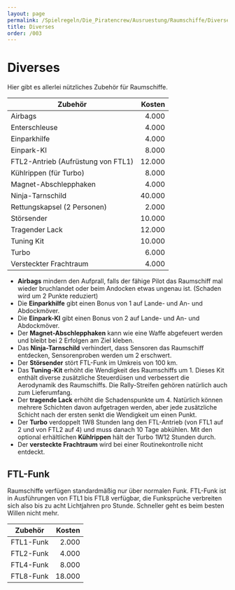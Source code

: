 ```yaml
---
layout: page
permalink: /Spielregeln/Die_Piratencrew/Ausruestung/Raumschiffe/Diverses
title: Diverses
order: /003
---
```


# Diverses

Hier gibt es allerlei nützliches Zubehör für Raumschiffe.

| Zubehör | Kosten |
| ------- | -----: |
| Airbags | 4.000 |
| Enterschleuse | 4.000 |
| Einparkhilfe | 4.000 |
| Einpark-KI | 8.000 |
| FTL2-Antrieb (Aufrüstung von FTL1) | 12.000 |
| Kühlrippen (für Turbo) | 8.000 |
| Magnet-Abschlepphaken | 4.000 |
| Ninja-Tarnschild | 40.000 |
| Rettungskapsel (2 Personen) | 2.000 |
| Störsender | 10.000 |
| Tragender Lack | 12.000 |
| Tuning Kit | 10.000 |
| Turbo | 6.000 |
| Versteckter Frachtraum | 4.000 |

- **Airbags** mindern den Aufprall, falls der fähige Pilot das Raumschiff mal wieder bruchlandet oder beim Andocken etwas ungenau ist. (Schaden wird um 2 Punkte reduziert)
- Die **Einparkhilfe** gibt einen Bonus von 1 auf Lande- und An- und Abdockmöver.
- Die **Einpark-KI** gibt einen Bonus von 2 auf Lande- und An- und Abdockmöver.
- Der **Magnet-Abschlepphaken** kann wie eine Waffe abgefeuert werden und bleibt bei 2 Erfolgen am Ziel kleben.
- Das **Ninja-Tarnschild** verhindert, dass Sensoren das Raumschiff entdecken, Sensorenproben werden um 2 erschwert.
- Der **Störsender** stört FTL-Funk im Umkreis von 100 km.
- Das **Tuning-Kit** erhöht die Wendigkeit des Raumschiffs um 1. Dieses Kit enthält diverse zusätzliche Steuerdüsen und verbessert die Aerodynamik des Raumschiffs. Die Rally-Streifen gehören natürlich auch zum Lieferumfang.
- Der **tragende Lack** erhöht die Schadenspunkte um 4. Natürlich können mehrere Schichten davon aufgetragen werden, aber jede zusätzliche Schicht nach der ersten senkt die Wendigkeit um einen Punkt.
- Der **Turbo** verdoppelt 1W8 Stunden lang den FTL-Antrieb (von FTL1 auf 2 und von FTL2 auf 4) und muss danach 10 Tage abkühlen. Mit den optional erhältlichen **Kühlrippen** hält der Turbo 1W12 Stunden durch.
- Der **versteckte Frachtraum** wird bei einer Routinekontrolle nicht entdeckt.

## FTL-Funk

Raumschiffe verfügen standardmäßig nur über normalen Funk. FTL-Funk ist in Ausführungen von FTL1 bis FTL8 verfügbar, die Funksprüche verbreiten sich also bis zu acht Lichtjahren pro Stunde. Schneller geht es beim besten Willen nicht mehr.

| Zubehör | Kosten |
| ------- | -----: |
| FTL1-Funk | 2.000 |
| FTL2-Funk | 4.000 |
| FTL4-Funk | 8.000 |
| FTL8-Funk | 18.000 |
